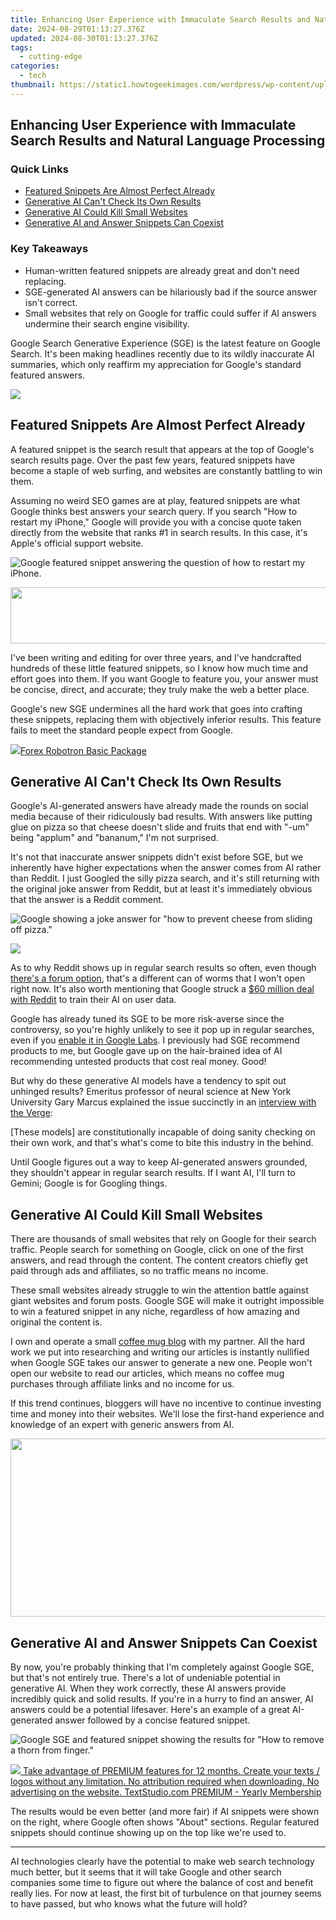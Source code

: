 ```yaml
---
title: Enhancing User Experience with Immaculate Search Results and Natural Language Processing
date: 2024-08-29T01:13:27.376Z
updated: 2024-08-30T01:13:27.376Z
tags:
  - cutting-edge
categories:
  - tech
thumbnail: https://static1.howtogeekimages.com/wordpress/wp-content/uploads/2023/12/shutterstock_2385991203.jpg
---
```


## Enhancing User Experience with Immaculate Search Results and Natural Language Processing

### Quick Links

* [Featured Snippets Are Almost Perfect Already](https://screen-mirror.techidaily.com/in-2024-how-to-screen-mirroring-google-pixel-7a-to-pc-drfone-by-drfone-android/)
* [Generative AI Can't Check Its Own Results](https://tech-hub.techidaily.com/discover-exceptional-artifice-intelligence-based-search-systems-tailored-for-seamless-internet-queries/)
* [Generative AI Could Kill Small Websites](https://hardware-tips.techidaily.com/mastering-technology-with-expert-tips-from-tom/)
* [Generative AI and Answer Snippets Can Coexist](https://article-tips.techidaily.com/top-11-kid-friendly-waterproof-vlog-cameras-for-newbies-for-2024/)

### Key Takeaways

* Human-written featured snippets are already great and don't need replacing.
* SGE-generated AI answers can be hilariously bad if the source answer isn't correct.
* Small websites that rely on Google for traffic could suffer if AI answers undermine their search engine visibility.

 Google Search Generative Experience (SGE) is the latest feature on Google Search. It's been making headlines recently due to its wildly inaccurate AI summaries, which only reaffirm my appreciation for Google's standard featured answers.

<!-- affiliate ads begin -->
<a href="https://secure.2checkout.com/order/checkout.php?PRODS=4620780&QTY=1&AFFILIATE=108875&CART=1"><img src="https://secure.avangate.com/images/merchant/07dd4d5a72f5740ef0f035f201951476/728__90banner.jpg" border="0"></a>
<!-- affiliate ads end -->
##  Featured Snippets Are Almost Perfect Already

 A featured snippet is the search result that appears at the top of Google's search results page. Over the past few years, featured snippets have become a staple of web surfing, and websites are constantly battling to win them.

 Assuming no weird SEO games are at play, featured snippets are what Google thinks best answers your search query. If you search "How to restart my iPhone," Google will provide you with a concise quote taken directly from the website that ranks #1 in search results. In this case, it's Apple's official support website.

![Google featured snippet answering the question of how to restart my iPhone.](https://static1.howtogeekimages.com/wordpress/wp-content/uploads/2024/06/applum.png) 

<!-- affiliate ads begin -->
<a href="https://aligracehair.sjv.io/c/5597632/2087267/19272" target="_top" id="2087267"><img src="//a.impactradius-go.com/display-ad/19272-2087267" border="0" alt="" width="728" height="90"/></a><img height="0" width="0" src="https://imp.pxf.io/i/5597632/2087267/19272" style="position:absolute;visibility:hidden;" border="0" />
<!-- affiliate ads end -->
 I've been writing and editing for over three years, and I've handcrafted hundreds of these little featured snippets, so I know how much time and effort goes into them. If you want Google to feature you, your answer must be concise, direct, and accurate; they truly make the web a better place.

 Google's new SGE undermines all the hard work that goes into crafting these snippets, replacing them with objectively inferior results. This feature fails to meet the standard people expect from Google.

<!-- affiliate ads begin -->
<a href="https://secure.2checkout.com/order/checkout.php?PRODS=4726960&QTY=1&AFFILIATE=108875&CART=1"><img src="https://secure.avangate.com/images/merchant/5f4f7141b65a730b4efb0e0d51f63e94/products/forexrobotronbox.gif" border="0">Forex Robotron Basic Package</a>
<!-- affiliate ads end -->
##  Generative AI Can't Check Its Own Results

 Google's AI-generated answers have already made the rounds on social media because of their ridiculously bad results. With answers like putting glue on pizza so that cheese doesn't slide and fruits that end with "-um" being "applum" and "bananum," I'm not surprised.

 It's not that inaccurate answer snippets didn't exist before SGE, but we inherently have higher expectations when the answer comes from AI rather than Reddit. I just Googled the silly pizza search, and it's still returning with the original joke answer from Reddit, but at least it's immediately obvious that the answer is a Reddit comment.

![Google showing a joke answer for "how to prevent cheese from sliding off pizza."](https://static1.howtogeekimages.com/wordpress/wp-content/uploads/2024/06/pizzaum-1.png) 

<!-- affiliate ads begin -->
<a href="https://secure.2checkout.com/order/checkout.php?PRODS=19080710&QTY=1&AFFILIATE=108875&CART=1"><img src="https://smart-seo-tool.com/images/SmartSEOAuditorBox.png" border="0"></a>
<!-- affiliate ads end -->
 As to why Reddit shows up in regular search results so often, even though [there's a forum option](https://some-approaches.techidaily.com/updated-unraveling-virtual-physical-coexistence-what-is-mixed-reality/), that's a different can of worms that I won't open right now. It's also worth mentioning that Google struck a [$60 million deal with Reddit](https://www.theverge.com/2024/2/22/24080165/google-reddit-ai-training-data) to train their AI on user data.

 Google has already tuned its SGE to be more risk-averse since the controversy, so you're highly unlikely to see it pop up in regular searches, even if you [enable it in Google Labs](https://fox-cloud.techidaily.com/2024-approved-powering-up-your-action-footage-one-gadget-at-a-time/). I previously had SGE recommend products to me, but Google gave up on the hair-brained idea of AI recommending untested products that cost real money. Good!

 But why do these generative AI models have a tendency to spit out unhinged results? Emeritus professor of neural science at New York University Gary Marcus explained the issue succinctly in an [interview with the Verge](https://www.theverge.com/2024/5/24/24164119/google-ai-overview-mistakes-search-race-openai):

 \[These models\] are constitutionally incapable of doing sanity checking on their own work, and that's what's come to bite this industry in the behind.

 Until Google figures out a way to keep AI-generated answers grounded, they shouldn't appear in regular search results. If I want AI, I'll turn to Gemini; Google is for Googling things.

##  Generative AI Could Kill Small Websites

 There are thousands of small websites that rely on Google for their search traffic. People search for something on Google, click on one of the first answers, and read through the content. The content creators chiefly get paid through ads and affiliates, so no traffic means no income.

 These small websites already struggle to win the attention battle against giant websites and forum posts. Google SGE will make it outright impossible to win a featured snippet in any niche, regardless of how amazing and original the content is.

 I own and operate a small [coffee mug blog](https://coffeemugcollection.com/) with my partner. All the hard work we put into researching and writing our articles is instantly nullified when Google SGE takes our answer to generate a new one. People won't open our website to read our articles, which means no coffee mug purchases through affiliate links and no income for us.

 If this trend continues, bloggers will have no incentive to continue investing time and money into their websites. We'll lose the first-hand experience and knowledge of an expert with generic answers from AI.

<!-- affiliate ads begin -->
<a href="https://cowinaudio.pxf.io/c/5597632/1116855/13794" target="_top" id="1116855"><img src="//a.impactradius-go.com/display-ad/13794-1116855" border="0" alt="" width="767" height="285"/></a><img height="0" width="0" src="https://imp.pxf.io/i/5597632/1116855/13794" style="position:absolute;visibility:hidden;" border="0" />
<!-- affiliate ads end -->
##  Generative AI and Answer Snippets Can Coexist

 By now, you're probably thinking that I'm completely against Google SGE, but that's not entirely true. There's a lot of undeniable potential in generative AI. When they work correctly, these AI answers provide incredibly quick and solid results. If you're in a hurry to find an answer, AI answers could be a potential lifesaver. Here's an example of a great AI-generated answer followed by a concise featured snippet.

![Google SGE and featured snippet showing the results for "How to remove a thorn from finger."](https://static1.howtogeekimages.com/wordpress/wp-content/uploads/2024/06/thornum.png) 

<!-- affiliate ads begin -->
<a href="https://secure.textstudio.com/order/checkout.php?PRODS=35633309&QTY=1&AFFILIATE=108875&CART=1"> <img src="https://secure.avangate.com/images/merchant/d6eb8222c9718486bdabce8b897380f7/products/3_premium-icon.png" border="0"> Take advantage of PREMIUM features for 12 months. 
Create your texts / logos without any limitation. 
No attribution required when downloading. 
No advertising on the website. 
 TextStudio.com  PREMIUM - Yearly Membership</a>
<!-- affiliate ads end -->
 The results would be even better (and more fair) if AI snippets were shown on the right, where Google often shows "About" sections. Regular featured snippets should continue showing up on the top like we're used to.

---

 AI technologies clearly have the potential to make web search technology much better, but it seems that it will take Google and other search companies some time to figure out where the balance of cost and benefit really lies. For now at least, the first bit of turbulence on that journey seems to have passed, but who knows what the future will hold?

<ins class="adsbygoogle"
     style="display:block"
     data-ad-format="autorelaxed"
     data-ad-client="ca-pub-7571918770474297"
     data-ad-slot="1223367746"></ins>



<ins class="adsbygoogle"
     style="display:block"
     data-ad-client="ca-pub-7571918770474297"
     data-ad-slot="8358498916"
     data-ad-format="auto"
     data-full-width-responsive="true"></ins>


